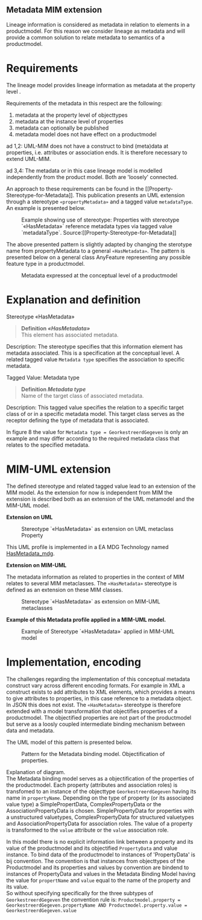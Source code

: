 ## Metadata MIM extension

Lineage information is considered as metadata in relation to elements in a productmodel. For this reason we consider lineage as metadata and will provide a common solution to relate metadata to semantics of a productmodel.


# Requirements

The lineage model provides lineage information as metadata at the property level .

Requirements of the metadata in this respect are the following:

1. metadata at the property level of objecttypes
2. metadata at the instance level of properties
3. metadata can optionally be published
4. metadata model does not have effect on a productmodel


ad 1,2: UML-MIM does not have a construct to bind (meta)data at properties, i.e. attributes or association ends. It is therefore necessary to extend UML-MIM.

ad 3,4: The metadata or in this case lineage model is modelled independently from the product model. Both are 'loosely' connected.

An approach to these requirements can be found in the [[Property-Stereotype-for-Metadata]]. This publication presents an UML extension through a stereotype `«propertyMetadata»` and a tagged value `metadataType`. An example is presented below.

<figure id="Figure_1">
<img src="media/example_extension.png" alt="">
<figcaption>Example showing use of stereotype: Properties with stereotype `«HasMetadata»` reference metadata types via tagged value `metadataType`. Source:[[Property-Stereotype-for-Metadata]]</figcaption>
</figure>


The above presented pattern is slightly adapted by changing the sterotype name from propertyMetadata to a general `«HasMetadata»`. The pattern is presented below on a general class AnyFeature representing any possible feature type in a productmodel.

<figure id="Figure_2">
<img src="media/ProductmodelProxy.png" alt="">
<figcaption>Metadata expressed at the conceptual level of a productmodel</figcaption>
</figure>

# Explanation and definition

Stereotype «HasMetadata»
>   **Definition <dfn>«HasMetadata»</dfn>**  
>   This element has associated metadata.

Description:
The stereotype specifies that this information element has metadata associated. This is a specification at the conceptual level. A related tagged value `Metadata type` specifies the association to specific metadata.

Tagged Value: Metadata type
>   **Definition <dfn>Metadata type</dfn>**  
>   Name of the target class of associated metadata.

Description:
This tagged value specifies the relation to a specific target class of or in a specific metadata model. This target class serves as the receptor defining the type of metadata that is associated.

In figure 8 the value for `Metadata type = GeorkestreerdGegeven` is only an example and may differ according to the required metadata class that relates to the specified metadata.

# MIM-UML extension

The defined stereotype and related tagged value lead to an extension of the MIM model. As the extension for now is independent from MIM the extension is described both as an extension of the UML metamodel and the MIM-UML model.

**Extension on UML**

<figure id="Figure_3">
<img src="media/UML extension.png" alt="">
<figcaption>Stereotype `«HasMetadata»` as extension on UML metaclass Property</figcaption>
</figure>

This UML profile is implemented in a EA MDG Technology named [HasMetadata_mdg](UML-profile/HasMetadata_mdg_build01.xml).

**Extension on MIM-UML**

The metadata information as related to properties in the context of MIM relates to several MIM metaclasses. The `«HasMetadata»` stereotype is defined as an extension on these MIM classes.

<figure id="Figure_4">
<img src="media/MIM hasMetadata extensie.png" alt="">
<figcaption>Stereotype `«HasMetadata»` as extension on MIM-UML metaclasses</figcaption>
</figure>
 
 
 **Example of this Metadata profile applied in a MIM-UML model.**
 
 <figure id="Figure_5">
<img src="media/Example_gebouw.png" alt="">
<figcaption>Example of Stereotype `«HasMetadata»` applied in MIM-UML model</figcaption>
</figure>

# Implementation, encoding

The challenges regarding the implementation of this conceptual metadata construct vary across different encoding formats. For example in XML a construct exists to add attributes to XML elements, which provides a means to give attributes to properties, in this case reference to a metadata object. In JSON this does not exist. The `«HasMetadata»` stereotype is therefore extended with a model transformation that objectifies properties of a productmodel. The objectified properties are not part of the productmodel but serve as a loosly coupled intermediate binding mechanism between data and metadata.

The UML model of this pattern is presented below.


<figure id="Figure_6">
<img src="media/Binding model.png" alt="">
<figcaption>Pattern for the Metadata binding model. Objectification of properties.</figcaption>
</figure>


Explanation of diagram.  
The Metadata binding model serves as a objectification of the properties of the productmodel. Each property (attributes and association roles) is transfomed to an instance of the objecttype `GeorkestreerdGegeven` having its name in `propertyName`. Depending on the type of property (or its associated value type) a SimplePropertData, ComplexPropertyData or the AssociationPropertyData is chosen.
SimplePropertyData for properties with a unstructured valuetypes, ComplexPropertyData for structured valuetypes and AssociationPropertyData for association roles.
The value of a property is transformed to the `value` attribute or the `value` association role.

In this model there is no explicit information link between a property and its value of the productmodel and its objectified `PropertyData` and value instance. To bind data of the productmodel to instances of 'PropertyData' is bij convention. The convention is that instances from objecttypes of the Productmodel and its properties and values by convention are bindend to instances of PropertyData and values in the Metadata Binding Model having the value for `propertName` and `value` equal to the name of the property and its value.  
So without specifying specifically for the three subtypes of `GeorkestreerdGegeven` the convention rule is: `Productmodel.property = GeorkestreerdGegeven.propertyName AND Productmodel.property.value = GeorkestreerdGegeven.value`

